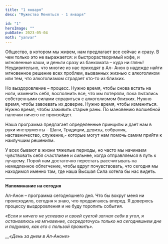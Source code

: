 ```yaml
---
title: "1 января"
desc: "Мужество Меняться - 1 января"

id: "1"
heroImage: ""
pubDate: 2023-05-04
moth: "yanvar"
---
```


Общество, в котором мы живем, нам предлагает все сейчас и сразу. В чем только
это не выражается: и быстрорастворимый кофе, и мгновенные каши, и деньги сразу
из банкомата – куда ни глянь! Неудивительно, что многие из нас приходят в Ал-
Анон в надежде найти мгновенное решение всех проблем, вызванных жизнью с
алкоголиком или тем, что алкоголизмом страдает кто-то из близких.

Но выздоровление – процесс. Нужно время, чтобы снова встать на ноги, изменить
себя, восполнить все, что мы потеряли, пока пытались собственными силами
справиться с алкоголизмом близких. Нужно время, чтобы завоевать их доверие.
Нужно время, чтобы измениться. Нужно время, чтобы заживить старые раны. По
мановению волшебной палочки ничего не произойдет.

Наша программа предлагает определенные принципы и дает нам в руки инструменты
– Шаги, Традиции, девизы, собрания, наставничество, служение,- которые могут
нам помочь самим прийти к наилучшим решениям.

У всех бывают в жизни тяжелые периоды, но часто мы начинаем чувствовать себя
счастливее и сильнее, когда отправляемся в путь к лучшему. Порой нам
достаточно перестать рассчитывать на немедленное облегчение, чтобы вдруг
почувствовать, что сегодня мы находимся именно там, где наша Высшая Сила
хотела бы нас видеть.

---

**Напоминание на сегодня**

Ал-Анон – программа сегодняшнего дня. Что бы вокруг меня ни происходило,
сегодня я знаю, что продвигаюсь вперед. Я доверюсь процессу выздоровления и не
буду торопить события.

_«Если я ничего не успеваю и своей суетой загнал себя в угол, я остановлюсь на
мгновение, сосредоточусь только на сегодняшнем дне и подумаю, как его с
пользой прожить»._

_\_\_«День за днем в Ал-Аноне»_
